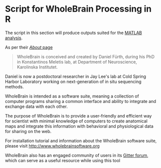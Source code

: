 Script for WholeBrain Processing in R
=====================================

The script in this section will produce outputs suited for the [MATLAB analysis]().

As per their [*About* page](http://www.wholebrainsoftware.org/cms/sample-page/)

> WholeBrain is conceived and created by Daniel Fürth, during his PhD in Konstantinos Meletis lab, at Department of Neuroscience, Karolinska Institutet.

Daniel is now a postdoctoral researcher in Jay Lee's lab at Cold Spring Harbor Laboratory working on next-generation of in situ sequencing methods.

WholeBrain is intended as a software suite, meaning a collection of computer programs sharing a common interface and ability to integrate and exchange data with each other.

The purpose of WholeBrain is to provide a user-friendly and efficient way for scientist with minimal knowledge of computers to create anatomical maps and integrate this information with behavioral and physiological data for sharing on the web.

For installation tutorial and information about the WholeBrain software suite, please visit http://www.wholebrainsoftware.org

WholeBrain also has an engaged community of users in its [Gitter forum](), which can serve as a useful resource while using this tool
